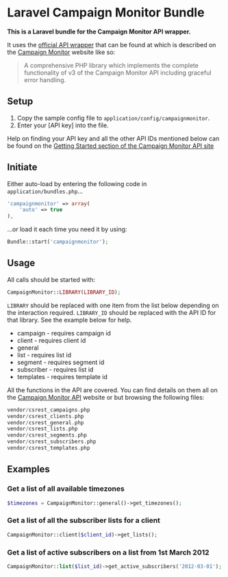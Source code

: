# Laravel Campaign Monitor Bundle

**This is a Laravel bundle for the Campaign Monitor API wrapper.**

It uses the [official API wrapper](https://github.com/campaignmonitor/createsend-php) that can be found at which is described on the [Campaign Monitor](http://www.campaignmonitor.com/api) website like so:

>	A comprehensive PHP library which implements the complete functionality of v3 of the Campaign Monitor API including graceful error handling.

## Setup

1. Copy the sample config file to ``application/config/campaignmonitor``. 
2. Enter your [API key] into the file.

Help on finding your API key and all the other API IDs mentioned below can be found on the [Getting Started section of the Campaign Monitor API site](http://www.campaignmonitor.com/api/getting-started)

## Initiate

Either auto-load by entering the following code in ``application/bundles.php``...

```php
'campaignmonitor' => array(
	'auto' => true
),
```

...or load it each time you need it by using:

```php
Bundle::start('campaignmonitor');
```

## Usage

All calls should be started with:

```php
CampaignMonitor::LIBRARY(LIBRARY_ID);
```

``LIBRARY`` should be replaced with one item from the list below depending on the interaction required. ``LIBRARY_ID`` should be replaced with the API ID for that library. See the example below for help.

* campaign - requires campaign id
* client - requires client id
* general
* list - requires list id
* segment - requires segment id
* subscriber - requires list id
* templates - requires template id

All the functions in the API are covered. You can find details on them all on the [Campaign Monitor API](http://www.campaignmonitor.com/api) website or but browsing the following files:

```php
vendor/csrest_campaigns.php
vendor/csrest_clients.php
vendor/csrest_general.php
vendor/csrest_lists.php
vendor/csrest_segments.php
vendor/csrest_subscribers.php
vendor/csrest_templates.php
```

## Examples

### Get a list of all available timezones

```php
$timezones = CampaignMonitor::general()->get_timezones();
```

### Get a list of all the subscriber lists for a client

```php
CampaignMonitor::client($client_id)->get_lists();
```

### Get a list of active subscribers on a list from 1st March 2012

```php
CampaignMonitor::list($list_id)->get_active_subscribers('2012-03-01');
```